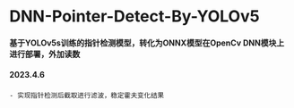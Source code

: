 # DNN-Pointer-Detect-By-YOLOv5

#### 基于YOLOv5s训练的指针检测模型，转化为ONNX模型在OpenCv DNN模块上进行部署，外加读数


#### 2023.4.6
    - 实现指针检测后截取进行滤波，稳定霍夫变化结果